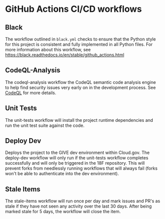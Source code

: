# GitHub Actions CI/CD workflows

## Black
The workflow outlined in `black.yml` checks to ensure that the Python style for this project is consistent and fully implemented in all Python files. For more information about this workflow, see https://black.readthedocs.io/en/stable/github_actions.html

## CodeQL-Analysis
The codeql-analysis workflow the CodeQL semantic code analysis engine to help find security issues very early on in the development process. See [CodeQL](https://securitylab.github.com/tools/codeql) for more details.

## Unit Tests
The unit-tests workflow will install the project runtime dependencies and run the unit test suite against the code.

## Deploy Dev
Deploys the project to the GIVE dev environment within Cloud.gov. The deploy-dev workflow will only run if the unit-tests workflow completes successfully and will only be triggered in the 18F repository. This will prevent forks from needlessly running workflows that will always fail (forks won't be able to authenticate into the dev environment).

## Stale Items
The stale-items workflow will run once per day and mark issues and PR's as stale if they have not seen any activity over the last 30 days. After being marked stale for 5 days, the workflow will close the item.
